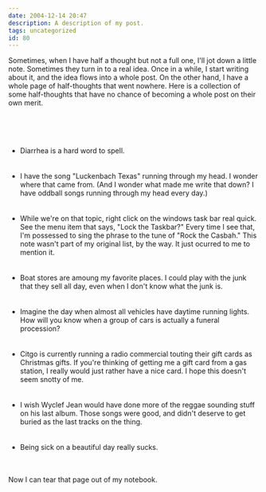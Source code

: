 ```yaml
---
date: 2004-12-14 20:47
description: A description of my post.
tags: uncategorized
id: 80
---
```

Sometimes, when I have half a thought but not a full one, I'll jot down a little note.  Sometimes they turn in to a real idea.  Once in a while, I start writing about it, and the idea flows into a whole post.  On the other hand, I have a whole page of half-thoughts that went nowhere.  Here is a collection of some half-thoughts that have no chance of becoming a whole post on their own merit.<br />
<br />

<!--more--><br /><br /><ul><li>Diarrhea is a hard word to spell.</li><br />
<br />
<li>I have the song "Luckenbach Texas" running through my head.  I wonder where that came from.  (And I wonder what made me write that down?  I have oddball songs running through my head every day.)</li><br />
<br />
<li>While we're on that topic, right click on the windows task bar real quick.  See the menu item that says, "Lock the Taskbar?"  Every time I see that, I'm possessed to sing the phrase to the tune of "Rock the Casbah."  This note wasn't part of my original list, by the way.  It just ocurred to me to mention it.</li><br />
<br />
<li>Boat stores are amoung my favorite places.  I could play with the junk that they sell all day, even when I don't know what the junk is.</li><br />
<br />
<li>Imagine the day when almost all vehicles have daytime running lights.  How will you know when a group of cars is actually a funeral procession?</li><br />
<br />
<li>Citgo is currently running a radio commercial touting their gift cards as Christmas gifts.  If you're thinking of getting me a gift card from a gas station, I really would just rather have a nice card.  I hope this doesn't seem snotty of me.</li><br />
<br />
<li>I wish Wyclef Jean would have done more of the reggae sounding stuff on his last album.  Those songs were good, and didn't deserve to get buried as the last tracks on the thing.</li><br />
<br />
<li>Being sick on a beautiful day really sucks.</li></ul><br />
<br />
Now I can tear that page out of my notebook.
